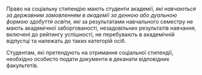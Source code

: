 Право на соціальну стипендію мають студенти академії, *які навчаються за державним замовленням в академії за денною або дуальною формою здобуття освіти, які* за результатами навчального семестру не мають академічної заборгованості, незадовільних результатів навчання, включені до рейтингу успішності, не перебувають в академічній відпустці та належать до таких категорій осіб\.

Студентам, які претендують на отримання соціальної стипендії, необхідно особисто подати документи в деканати відповідних факультетів\.
